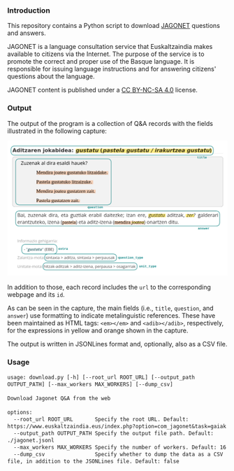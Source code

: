 ### Introduction

This repository contains a Python script to download [JAGONET](https://www.euskaltzaindia.eus/index.php?option=com_jagonet) questions and answers.

JAGONET is a language consultation service that Euskaltzaindia makes available to citizens via the Internet.
The purpose of the service is to promote the correct and proper use of the Basque language. 
It is responsible for issuing language instructions and for answering citizens' questions about the language.

JAGONET content is published under a [CC BY-NC-SA 4.0](https://creativecommons.org/licenses/by-nc-sa/4.0/) license.

### Output

The output of the program is a collection of Q&A records with the fields illustrated in the following capture:

![Document example](example.png)

In addition to those, each record includes the `url` to the corresponding webpage and its `id`.

As can be seen in the capture, the main fields (i.e., `title`, `question`, and `answer`) use formatting to indicate metalinguistic references.
These have been maintained as HTML tags: `<em></em>` and `<adib></adib>`, respectively, for the expressions in yellow and orange shown in the capture. 

The output is written in JSONLines format and, optionally, also as a CSV file.

### Usage

```text
usage: download.py [-h] [--root_url ROOT_URL] [--output_path OUTPUT_PATH] [--max_workers MAX_WORKERS] [--dump_csv]

Download Jagonet Q&A from the web

options:
  --root_url ROOT_URL       Specify the root URL. Default: https://www.euskaltzaindia.eus/index.php?option=com_jagonet&task=gaiak
  --output_path OUTPUT_PATH Specify the output file path. Default: ./jagonet.jsonl
  --max_workers MAX_WORKERS Specify the number of workers. Default: 16
  --dump_csv                Specify whether to dump the data as a CSV file, in addition to the JSONLines file. Default: false
```
